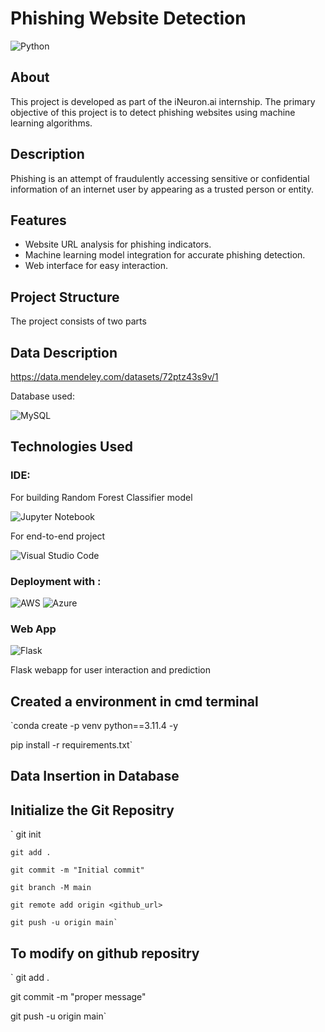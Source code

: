 
   # Phishing Website Detection
![Python](https://img.shields.io/badge/python-3670A0?style=for-the-badge&logo=python&logoColor=ffdd54)

## About
This project is developed as part of the iNeuron.ai internship. The primary objective of this project is to detect phishing websites using machine learning algorithms.

## Description
Phishing is an attempt of fraudulently accessing sensitive or confidential information of an internet user by appearing as a trusted person or entity. 
 
## Features
- Website URL analysis for phishing indicators.
- Machine learning model integration for accurate phishing detection.
- Web interface for easy interaction.
## Project Structure
The project consists of two parts 

## Data Description
https://data.mendeley.com/datasets/72ptz43s9v/1

Database used: 

![MySQL](https://img.shields.io/badge/mysql-4479A1.svg?style=for-the-badge&logo=mysql&logoColor=white)

## Technologies Used
### IDE: 
For building Random Forest Classifier model

![Jupyter Notebook](https://img.shields.io/badge/jupyter-%23FA0F00.svg?style=for-the-badge&logo=jupyter&logoColor=white)

For end-to-end project

![Visual Studio Code](https://img.shields.io/badge/Visual%20Studio%20Code-0078d7.svg?style=for-the-badge&logo=visual-studio-code&logoColor=white)
### Deployment with :
![AWS](https://img.shields.io/badge/AWS-%23FF9900.svg?style=for-the-badge&logo=amazon-aws&logoColor=white)
![Azure](https://img.shields.io/badge/azure-%230072C6.svg?style=for-the-badge&logo=microsoftazure&logoColor=white)
### Web App
![Flask](https://img.shields.io/badge/flask-%23000.svg?style=for-the-badge&logo=flask&logoColor=white) 

Flask webapp for user interaction and prediction

## Created a environment in cmd terminal
`conda create -p venv python==3.11.4 -y

pip install -r requirements.txt`

## Data Insertion in Database

## Initialize the Git Repositry
   ` git init
   
    git add .
    
    git commit -m "Initial commit"
    
    git branch -M main
    
    git remote add origin <github_url>
    
    git push -u origin main`
    
## To modify on github repositry
  ` git add .
  
   git commit -m "proper message"
   
   git push -u origin main`
